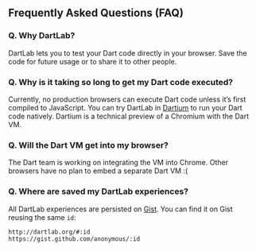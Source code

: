 Frequently Asked Questions (FAQ)
--------------------------------

### Q. Why DartLab?
DartLab lets you to test your Dart code directly in your browser.
Save the code for future usage or to share it to other people.

### Q. Why is it taking so long to get my Dart code executed?
Currently, no production browsers can execute Dart code unless it’s first compiled to JavaScript.
You can try DartLab in [Dartium](https://www.dartlang.org/tools/dartium/) to run your Dart code natively.
Dartium is a technical preview of a Chromium with the Dart VM.

### Q. Will the Dart VM get into my browser?
The Dart team is working on integrating the VM into Chrome.
Other browsers have no plan to embed a separate Dart VM :(

### Q. Where are saved my DartLab experiences?
All DartLab experiences are persisted on [Gist](https://gist.github.com).
You can find it on Gist reusing the same `id`:

    http://dartlab.org/#:id
    https://gist.github.com/anonymous/:id
